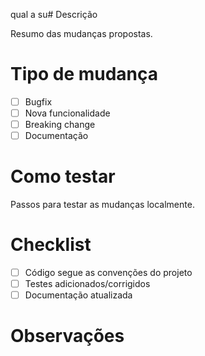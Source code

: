 qual a su# Descrição

Resumo das mudanças propostas.

# Tipo de mudança
- [ ] Bugfix
- [ ] Nova funcionalidade
- [ ] Breaking change
- [ ] Documentação

# Como testar
Passos para testar as mudanças localmente.

# Checklist
- [ ] Código segue as convenções do projeto
- [ ] Testes adicionados/corrigidos
- [ ] Documentação atualizada

# Observações

